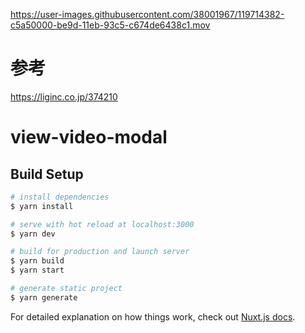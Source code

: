https://user-images.githubusercontent.com/38001967/119714382-c5a50000-be9d-11eb-93c5-c674de6438c1.mov

# 参考
https://liginc.co.jp/374210

# view-video-modal

## Build Setup

```bash
# install dependencies
$ yarn install

# serve with hot reload at localhost:3000
$ yarn dev

# build for production and launch server
$ yarn build
$ yarn start

# generate static project
$ yarn generate
```

For detailed explanation on how things work, check out [Nuxt.js docs](https://nuxtjs.org).
